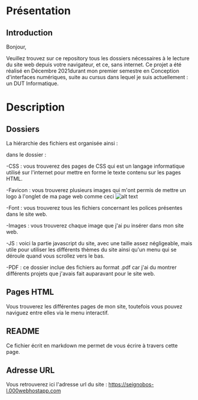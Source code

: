 # Présentation

## Introduction

Bonjour,

Veuillez trouvez sur ce repository tous les dossiers nécessaires à le lecture du site web depuis votre navigateur, et ce, sans internet. Ce projet a été réalisé en Décembre 2021durant mon premier semestre en Conception d'interfaces numériques, suite au cursus dans lequel je suis actuellement : un DUT Informatique. 

# Description

## Dossiers

La hiérarchie des fichiers est organisée ainsi :

dans le dossier :

-CSS : vous trouverez des pages de CSS qui est un langage informatique utilisé sur l'internet pour mettre en forme le texte contenu sur les pages HTML.

-Favicon : vous trouverez plusieurs images qui m'ont permis de mettre un logo à l'onglet de ma page web comme ceci ![alt text](https://github.com/freyaliser/Onglet-image/blob/main/onglet.png "onglet")

-Font : vous trouverez tous les fichiers concernant les polices présentes dans le site web.

-Images : vous trouverez chaque image que j'ai pu insérer dans mon site web.

-JS : voici la partie javascript du site, avec une taille assez négligeable, mais utile pour utiliser les différents thèmes du site ainsi qu'un menu qui se déroule quand vous scrollez vers le bas.

-PDF : ce dossier inclue des fichiers au format .pdf car j'ai du montrer différents projets que j'avais fait auparavant pour le site web. 

## Pages HTML

Vous trouverez les différentes pages de mon site, toutefois vous pouvez naviguez entre elles via le menu interactif.

## README

Ce fichier écrit en markdown me permet de vous écrire à travers cette page.

## Adresse URL
Vous retrouverez ici l'adresse url du site : https://seignobos-l.000webhostapp.com 
